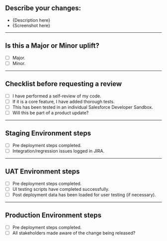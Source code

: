 ## Describe your changes: 
- {Description here}
- {Screenshot here}

***

## Is this a Major or Minor uplift?
- [ ] Major.
- [ ] Minor.

*** 

## Checklist before requesting a review
- [ ] I have performed a self-review of my code.
- [ ] If it is a core feature, I have added thorough tests.
- [ ] This has been tested in an individual Salesforce Developer Sandbox.
- [ ] Will this be part of a product update?

*** 

## Staging Environment steps
- [ ] Pre deployment steps completed.
- [ ] Integration/regression issues logged in JIRA.

***

## UAT Environment steps
- [ ] Pre deployment steps completed.
- [ ] UI testing scripts have completed successfully.
- [ ] Post deployment data has been loaded for user testing (if necessary).

***

## Production Environment steps
- [ ] Pre deployment steps completed.
- [ ] All stakeholders made aware of the change being released?
